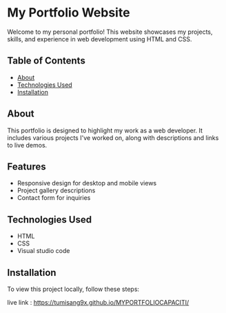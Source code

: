 # My Portfolio Website

Welcome to my personal portfolio! This website showcases my projects, skills, and experience in web development using HTML and CSS.

## Table of Contents

- [About](#about)
- [Technologies Used](#technologies-used)
- [Installation](#installation)

## About

This portfolio is designed to highlight my work as a web developer. It includes various projects I've worked on, along with descriptions and links to live demos.

## Features

- Responsive design for desktop and mobile views
- Project gallery descriptions
- Contact form for inquiries

## Technologies Used

- HTML
- CSS
- Visual studio code


## Installation

To view this project locally, follow these steps:

live link : https://tumisang9x.github.io/MYPORTFOLIOCAPACITI/
